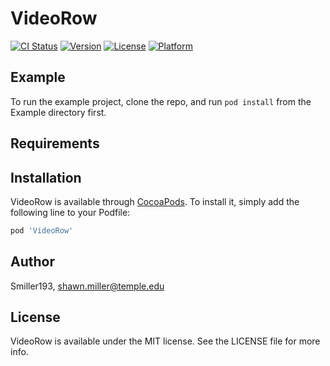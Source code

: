 # VideoRow

[![CI Status](https://img.shields.io/travis/Smiller193/VideoRow.svg?style=flat)](https://travis-ci.org/Smiller193/VideoRow)
[![Version](https://img.shields.io/cocoapods/v/VideoRow.svg?style=flat)](https://cocoapods.org/pods/VideoRow)
[![License](https://img.shields.io/cocoapods/l/VideoRow.svg?style=flat)](https://cocoapods.org/pods/VideoRow)
[![Platform](https://img.shields.io/cocoapods/p/VideoRow.svg?style=flat)](https://cocoapods.org/pods/VideoRow)

## Example

To run the example project, clone the repo, and run `pod install` from the Example directory first.

## Requirements

## Installation

VideoRow is available through [CocoaPods](https://cocoapods.org). To install
it, simply add the following line to your Podfile:

```ruby
pod 'VideoRow'
```

## Author

Smiller193, shawn.miller@temple.edu

## License

VideoRow is available under the MIT license. See the LICENSE file for more info.
